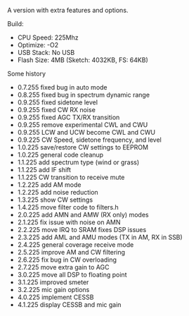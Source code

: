 A version with extra features and options.

Build:
 *  CPU Speed: 225Mhz
 *  Optimize: -O2
 *  USB Stack: No USB
 *  Flash Size: 4MB (Sketch: 4032KB, FS: 64KB)

Some history
 *  0.7.255 fixed bug in auto mode
 *  0.8.255 fixed bug in spectrum dynamic range
 *  0.9.255 fixed sidetone level
 *  0.9.255 fixed CW RX noise
 *  0.9.255 fixed AGC TX/RX transition
 *  0.9.255 remove experimental CWL and CWU
 *  0.9.255 LCW and UCW become CWL and CWU
 *  0.9.225 CW Speed, sidetone frequency, and level
 *  1.0.225 save/restore CW settings to EEPROM
 *  1.0.225 general code cleanup
 *  1.1.225 add spectrum type (wind or grass)
 *  1.1.225 add IF shift
 *  1.1.225 CW transition to receive mute
 *  1.2.225 add AM mode
 *  1.2.225 add noise reduction
 *  1.3.225 show CW settings
 *  1.4.225 move filter code to filters.h
 *  2.0.225 add AMN and AMW (RX only) modes
 *  2.1.225 fix issue with noise on AMN
 *  2.2.225 move IRQ to SRAM fixes DSP issues
 *  2.3.225 add AML and AMU modes (TX in AM, RX in SSB)
 *  2.4.225 general coverage receive mode
 *  2.5.225 improve AM and CW filtering
 *  2.6.225 fix bug in CW overloading
 *  2.7.225 move extra gain to AGC
 *  3.0.225 move all DSP to floating point
 *  3.1.225 improved smeter
 *  3.2.225 mic gain options
 *  4.0.225 implement CESSB
 *  4.1.225 display CESSB and mic gain
